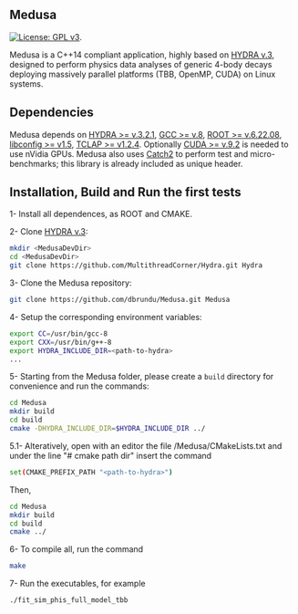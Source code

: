 ## Medusa
[![License: GPL v3](https://img.shields.io/badge/License-GPLv3-blue.svg)](https://www.gnu.org/licenses/gpl-3.0).

Medusa is a C++14 compliant application, highly based on [HYDRA v.3](https://github.com/MultithreadCorner/Hydra), designed to perform physics data analyses of generic 4-body decays deploying massively parallel platforms (TBB, OpenMP, CUDA) on Linux systems.


## Dependencies
Medusa depends on [HYDRA >= v.3.2.1](https://github.com/MultithreadCorner/Hydra), [GCC >= v.8](https://gcc.gnu.org/), [ROOT >= v.6.22.08](https://github.com/root-project/root), [libconfig >= v1.5](https://hyperrealm.github.io/libconfig/), [TCLAP >= v1.2.4](http://tclap.sourceforge.net/). Optionally  [CUDA >= v.9.2](https://developer.nvidia.com/cuda-toolkit) is needed to use nVidia GPUs. 
Medusa also uses [Catch2](https://github.com/catchorg/Catch2/tree/v2.x) to perform test and micro-benchmarks; this library is already included as unique header.

## Installation, Build and Run the first tests
1- Install all dependences, as ROOT and CMAKE.

2- Clone [HYDRA v.3](https://github.com/MultithreadCorner/Hydra):
```bash
mkdir <MedusaDevDir>
cd <MedusaDevDir>
git clone https://github.com/MultithreadCorner/Hydra.git Hydra
```
3- Clone the Medusa repository:
```bash
git clone https://github.com/dbrundu/Medusa.git Medusa
```

4- Setup the corresponding environment variables:
```bash
export CC=/usr/bin/gcc-8
export CXX=/usr/bin/g++-8
export HYDRA_INCLUDE_DIR=<path-to-hydra>
...
```

5- Starting from the Medusa folder, please create a `build` directory for convenience and run the commands:
```bash
cd Medusa
mkdir build
cd build
cmake -DHYDRA_INCLUDE_DIR=$HYDRA_INCLUDE_DIR ../
```

5.1- Alteratively, open with an editor the file /Medusa/CMakeLists.txt and under the line "# cmake path dir" insert the command
```bash
set(CMAKE_PREFIX_PATH "<path-to-hydra>")
```
Then,
```bash
cd Medusa
mkdir build
cd build
cmake ../
```

6- To compile all, run the command
```bash
make
```

7- Run the executables, for example
```bash
./fit_sim_phis_full_model_tbb
```



